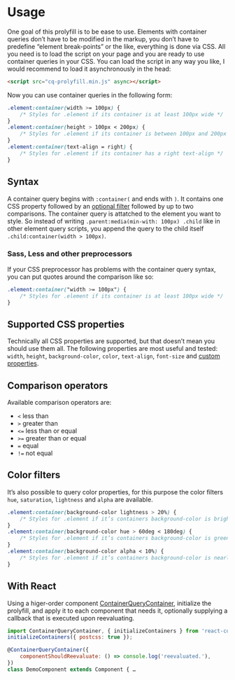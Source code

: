 # Usage

One goal of this prolyfill is to be ease to use. Elements with container queries don’t have to be modified in the markup, you don’t have to predefine “element break-points” or the like, everything is done via CSS. All you need is to load the script on your page and you are ready to use container queries in your CSS. You can load the script in any way you like, I would recommend to load it asynchronously in the head:

```html
<script src="cq-prolyfill.min.js" async></script>
```

Now you can use container queries in the following form:

```css
.element:container(width >= 100px) {
	/* Styles for .element if its container is at least 100px wide */
}
.element:container(height > 100px < 200px) {
	/* Styles for .element if its container is between 100px and 200px high */
}
.element:container(text-align = right) {
	/* Styles for .element if its container has a right text-align */
}
```

## Syntax

A container query begins with `:container(` and ends with `)`. It contains one CSS property followed by an [optional filter](#color-filters) followed by up to two comparisons. The container query is attatched to the element you want to style. So instead of writing `.parent:media(min-with: 100px) .child` like in other element query scripts, you append the query to the child itself `.child:container(width > 100px)`.

### Sass, Less and other preprocessors

If your CSS preprocessor has problems with the container query syntax, you can put quotes around the comparison like so:

```css
.element:container("width >= 100px") {
	/* Styles for .element if its container is at least 100px wide */
}
```

## Supported CSS properties

Technically all CSS properties are supported, but that doesn’t mean you should use them all. The following properties are most useful and tested: `width`, `height`, `background-color`, `color`, `text-align`, `font-size` and [custom properties](https://developer.mozilla.org/en-US/docs/Web/CSS/Using_CSS_variables).

## Comparison operators

Available comparison operators are:

* `<` less than
* `>` greater than
* `<=` less than or equal
* `>=` greater than or equal
* `=` equal
* `!=` not equal

## Color filters

It’s also possible to query color properties, for this purpose the color filters `hue`, `saturation`, `lightness` and `alpha` are available.

```css
.element:container(background-color lightness > 20%) {
	/* Styles for .element if it’s containers background-color is brighter than 20% */
}
.element:container(background-color hue > 60deg < 180deg) {
	/* Styles for .element if it’s containers background-color is greenish */
}
.element:container(background-color alpha < 10%) {
	/* Styles for .element if it’s containers background-color is nearly transparent */
}
```

## With React

Using a higer-order component [ContainerQueryContainer](https://github.com/VinSpee/react-container-query-container), initialize the prolyfill, and apply it to each component that needs it, optionally supplying a callback that is executed upon reevaluating.

```js
import ContainerQueryContainer, { initializeContainers } from 'react-container-query-container';
initializeContainers({ postcss: true });

@ContainerQueryContainer({
    componentShouldReevaluate: () => console.log('reevaluated.'),
})
class DemoComponent extends Component { …
```
